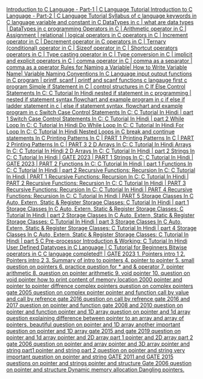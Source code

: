 [
          Introduction to C Language - Part-1 | C Language Tutorial
        ](https://www.youtube.com/watch?v=U9dv2wvZ2UI&list=PLC36xJgs4dxG-IqARhc23jYTDMYt7yvZP&index=1&pp=iAQB)
[
          Introduction to C Language - Part-2 | C Language Tutorial
        ](https://www.youtube.com/watch?v=G1jXuIDDnM0&list=PLC36xJgs4dxG-IqARhc23jYTDMYt7yvZP&index=2&pp=iAQB)
[
          Syllabus of c language
        ](https://www.youtube.com/watch?v=tMsc2_VX-9M&list=PLC36xJgs4dxG-IqARhc23jYTDMYt7yvZP&index=3&pp=iAQB)
[
          keywords in C language
        ](https://www.youtube.com/watch?v=tipMhXGuqQg&list=PLC36xJgs4dxG-IqARhc23jYTDMYt7yvZP&index=4&pp=iAQB)
[
          variable and constant in C
        ](https://www.youtube.com/watch?v=6tGB1gW2A3s&list=PLC36xJgs4dxG-IqARhc23jYTDMYt7yvZP&index=5&pp=iAQB)
[
          DataTypes in c | what are data types | DataTypes in c programming
        ](https://www.youtube.com/watch?v=tclQ3yYH3TU&list=PLC36xJgs4dxG-IqARhc23jYTDMYt7yvZP&index=6&pp=iAQB)
[
          Operators in C | Arithmetic operator in C | Assignment | relational | logical operators in C
        ](https://www.youtube.com/watch?v=BI3epVCgAbE&list=PLC36xJgs4dxG-IqARhc23jYTDMYt7yvZP&index=7&pp=iAQB)
[
          operators in C | Increment operator in C | Decrement operator in C
        ](https://www.youtube.com/watch?v=YbswmXYFPPk&list=PLC36xJgs4dxG-IqARhc23jYTDMYt7yvZP&index=8&pp=iAQB)
[
          operators in C |  Ternary (conditional) operator in C |  Sizeof operator in C | Shortcut  operators
        ](https://www.youtube.com/watch?v=oX2eSgV0Q0w&list=PLC36xJgs4dxG-IqARhc23jYTDMYt7yvZP&index=9&pp=iAQB)
[
          operators in C |  Type casting operator in C |  Type conversion in C | implicit and explicit
        ](https://www.youtube.com/watch?v=rUWCQCiEkE8&list=PLC36xJgs4dxG-IqARhc23jYTDMYt7yvZP&index=10&pp=iAQB)
[
          operators in C |  comma operator in C |  comma as a separator | comma as a operator
        ](https://www.youtube.com/watch?v=gE6oVbTi8Cw&list=PLC36xJgs4dxG-IqARhc23jYTDMYt7yvZP&index=11&pp=iAQB)
[
          Rules for Naming a Variable| How to Write Variable Name| Variable Naming Conventions In C Language
        ](https://www.youtube.com/watch?v=B05XOvVyeH4&list=PLC36xJgs4dxG-IqARhc23jYTDMYt7yvZP&index=12&pp=iAQB)
[
          input output functions in C program | printf, scanf | printf and scanf functions c langauge
        ](https://www.youtube.com/watch?v=TkbbG7R-dtY&list=PLC36xJgs4dxG-IqARhc23jYTDMYt7yvZP&index=13&pp=iAQB)
[
          first c program
        ](https://www.youtube.com/watch?v=ybALcYlNfUc&list=PLC36xJgs4dxG-IqARhc23jYTDMYt7yvZP&index=14&pp=iAQB)
[
          Simple if Statement in C | control structures in C
        ](https://www.youtube.com/watch?v=tqFhPQULWfA&list=PLC36xJgs4dxG-IqARhc23jYTDMYt7yvZP&index=15&pp=iAQB)
[
          If Else Control Statements In C: C Tutorial In Hindi
        ](https://www.youtube.com/watch?v=7uBI6FLRLx0&list=PLC36xJgs4dxG-IqARhc23jYTDMYt7yvZP&index=16&pp=iAQB)
[
          nested if statement in c programming | nested if statement syntax,flowchart and example program in c
        ](https://www.youtube.com/watch?v=nrmr2ODWkjI&list=PLC36xJgs4dxG-IqARhc23jYTDMYt7yvZP&index=17&pp=iAQB)
[
          if else if ladder statement in c | else if statement syntax, flowchart and example program in c
        ](https://www.youtube.com/watch?v=NgnZ0OiT710&list=PLC36xJgs4dxG-IqARhc23jYTDMYt7yvZP&index=18&pp=iAQB)
[
          Switch Case Control Statements In C: C Tutorial In Hindi | part 1
        ](https://www.youtube.com/watch?v=8ntoNsC_kEU&list=PLC36xJgs4dxG-IqARhc23jYTDMYt7yvZP&index=19&pp=iAQB)
[
          Switch Case Control Statements In C: C Tutorial In Hindi | part 2
        ](https://www.youtube.com/watch?v=A0FPetS_FZo&list=PLC36xJgs4dxG-IqARhc23jYTDMYt7yvZP&index=20&pp=iAQB)
[
          While Loop In C: C Tutorial In Hindi
        ](https://www.youtube.com/watch?v=L5lCV_6i66s&list=PLC36xJgs4dxG-IqARhc23jYTDMYt7yvZP&index=21&pp=iAQB)
[
          Do While Loop In C: C Tutorial In Hindi
        ](https://www.youtube.com/watch?v=1E6ZctQiEZ0&list=PLC36xJgs4dxG-IqARhc23jYTDMYt7yvZP&index=22&pp=iAQB)
[
          For Loop In C: C Tutorial In Hindi
        ](https://www.youtube.com/watch?v=yoxL5KhfESw&list=PLC36xJgs4dxG-IqARhc23jYTDMYt7yvZP&index=23&pp=iAQB)
[
          Nested Loops in C
        ](https://www.youtube.com/watch?v=0wtwI_nZ3Y8&list=PLC36xJgs4dxG-IqARhc23jYTDMYt7yvZP&index=24&pp=iAQB)
[
          break and continue statements  In C
        ](https://www.youtube.com/watch?v=Tfm_CKYkyq4&list=PLC36xJgs4dxG-IqARhc23jYTDMYt7yvZP&index=25&pp=iAQB)
[
          Printing Patterns In C | PART 1
        ](https://www.youtube.com/watch?v=uUkKpQFtoVI&list=PLC36xJgs4dxG-IqARhc23jYTDMYt7yvZP&index=26&pp=iAQB)
[
          Printing Patterns In C | PART 2
        ](https://www.youtube.com/watch?v=LD704RmCGUI&list=PLC36xJgs4dxG-IqARhc23jYTDMYt7yvZP&index=27&pp=iAQB)
[
          Printing Patterns In C | PART 3
        ](https://www.youtube.com/watch?v=amQloA2ebuU&list=PLC36xJgs4dxG-IqARhc23jYTDMYt7yvZP&index=28&pp=iAQB)
[
          2 D Arrays In C: C Tutorial In Hindi
        ](https://www.youtube.com/watch?v=IFBv8zRtUbI&list=PLC36xJgs4dxG-IqARhc23jYTDMYt7yvZP&index=29&pp=iAQB)
[
          Arrays In C: C Tutorial In Hindi
        ](https://www.youtube.com/watch?v=17Dhxs0uzvE&list=PLC36xJgs4dxG-IqARhc23jYTDMYt7yvZP&index=30&pp=iAQB)
[
          2 D Arrays In C: C Tutorial In Hindi | part 2
        ](https://www.youtube.com/watch?v=A0anmKm_ffw&list=PLC36xJgs4dxG-IqARhc23jYTDMYt7yvZP&index=31&pp=iAQB)
[
          Strings In C: C Tutorial In Hindi | GATE 2023 | PART 1
        ](https://www.youtube.com/watch?v=Ds6_QXyT5y8&list=PLC36xJgs4dxG-IqARhc23jYTDMYt7yvZP&index=32&pp=iAQB)
[
          Strings In C: C Tutorial In Hindi | GATE 2023 | PART 2
        ](https://www.youtube.com/watch?v=pYmzr74hg_w&list=PLC36xJgs4dxG-IqARhc23jYTDMYt7yvZP&index=33&pp=iAQB)
[
          Functions In C: C Tutorial In Hindi | part 1
        ](https://www.youtube.com/watch?v=z5qIXU3hEzo&list=PLC36xJgs4dxG-IqARhc23jYTDMYt7yvZP&index=34&pp=iAQB)
[
          Functions In C: C Tutorial In Hindi | part 2
        ](https://www.youtube.com/watch?v=pzx_-WfFXjw&list=PLC36xJgs4dxG-IqARhc23jYTDMYt7yvZP&index=35&pp=iAQB)
[
          Recursive Functions: Recursion In C: C Tutorial In Hindi | PART 1
        ](https://www.youtube.com/watch?v=1hDkBjRQTAI&list=PLC36xJgs4dxG-IqARhc23jYTDMYt7yvZP&index=36&pp=iAQB)
[
          Recursive Functions: Recursion In C: C Tutorial In Hindi | PART 2
        ](https://www.youtube.com/watch?v=wUbJVic5NKc&list=PLC36xJgs4dxG-IqARhc23jYTDMYt7yvZP&index=37&pp=iAQB)
[
          Recursive Functions: Recursion In C: C Tutorial In Hindi | PART 3
        ](https://www.youtube.com/watch?v=MBBFMT3AV0Y&list=PLC36xJgs4dxG-IqARhc23jYTDMYt7yvZP&index=38&pp=iAQB)
[
          Recursive Functions: Recursion In C: C Tutorial In Hindi | PART 4
        ](https://www.youtube.com/watch?v=4uF9Nthpx-w&list=PLC36xJgs4dxG-IqARhc23jYTDMYt7yvZP&index=39&pp=iAQB)
[
          Recursive Functions: Recursion In C: C Tutorial In Hindi | PART 5
        ](https://www.youtube.com/watch?v=FbGclatvYaw&list=PLC36xJgs4dxG-IqARhc23jYTDMYt7yvZP&index=40&pp=iAQB)
[
          Storage Classes In C Auto, Extern, Static &amp; Register Storage Classes: C Tutorial In Hindi | part 1
        ](https://www.youtube.com/watch?v=aJ0y166dJUM&list=PLC36xJgs4dxG-IqARhc23jYTDMYt7yvZP&index=41&pp=iAQB)
[
          Storage Classes In C Auto, Extern, Static &amp; Register Storage Classes: C Tutorial In Hindi | part 2
        ](https://www.youtube.com/watch?v=8X8UZKha7zY&list=PLC36xJgs4dxG-IqARhc23jYTDMYt7yvZP&index=42&pp=iAQB)
[
          Storage Classes In C Auto, Extern, Static &amp; Register Storage Classes: C Tutorial In Hindi | part 3
        ](https://www.youtube.com/watch?v=w6KxUgmBWDw&list=PLC36xJgs4dxG-IqARhc23jYTDMYt7yvZP&index=43&pp=iAQB)
[
          Storage Classes In C Auto, Extern, Static &amp; Register Storage Classes: C Tutorial In Hindi | part 4
        ](https://www.youtube.com/watch?v=Cq8hTf0CuzA&list=PLC36xJgs4dxG-IqARhc23jYTDMYt7yvZP&index=44&pp=iAQB)
[
          Storage Classes In C Auto, Extern, Static &amp; Register Storage Classes: C Tutorial In Hindi | part 5
        ](https://www.youtube.com/watch?v=lbpcppCKaHM&list=PLC36xJgs4dxG-IqARhc23jYTDMYt7yvZP&index=45&pp=iAQB)
[
          C Pre-processor Introduction &amp; Working: C Tutorial In Hindi
        ](https://www.youtube.com/watch?v=dtDagq5FVMU&list=PLC36xJgs4dxG-IqARhc23jYTDMYt7yvZP&index=46&pp=iAQB)
[
          User Defined Datatypes in C Language | C Tutorial for Beginners
        ](https://www.youtube.com/watch?v=DYfLScrF47M&list=PLC36xJgs4dxG-IqARhc23jYTDMYt7yvZP&index=47&pp=iAQB)
[
          Bitwise operators in C
        ](https://www.youtube.com/watch?v=NwmtcW6OMbw&list=PLC36xJgs4dxG-IqARhc23jYTDMYt7yvZP&index=48&pp=iAQB)
[
          C language completed!! | GATE 2023
        ](https://www.youtube.com/watch?v=IAiulp74aGw&list=PLC36xJgs4dxG-IqARhc23jYTDMYt7yvZP&index=49&pp=iAQB)
[
          1. Pointers intro 1
        ](https://www.youtube.com/watch?v=4XmJBtujHeA&list=PLC36xJgs4dxG-IqARhc23jYTDMYt7yvZP&index=50&pp=iAQB)
[
          2. Pointers intro 2
        ](https://www.youtube.com/watch?v=tXRThYRcOmE&list=PLC36xJgs4dxG-IqARhc23jYTDMYt7yvZP&index=51&pp=iAQB)
[
          3. Summary of intro to pointers
        ](https://www.youtube.com/watch?v=85pjxNzPk5Q&list=PLC36xJgs4dxG-IqARhc23jYTDMYt7yvZP&index=52&pp=iAQB)
[
          4. pointer to pointer
        ](https://www.youtube.com/watch?v=S0NfrKgFYN8&list=PLC36xJgs4dxG-IqARhc23jYTDMYt7yvZP&index=53&pp=iAQB)
[
          5. small question on pointers
        ](https://www.youtube.com/watch?v=jm492qmHFig&list=PLC36xJgs4dxG-IqARhc23jYTDMYt7yvZP&index=54&pp=iAQB)
[
          6. practice question for * and &amp; operator
        ](https://www.youtube.com/watch?v=oeIM3eI4zWI&list=PLC36xJgs4dxG-IqARhc23jYTDMYt7yvZP&index=55&pp=iAQB)
[
          7. pointer arithmetic
        ](https://www.youtube.com/watch?v=vS4o95xEG4k&list=PLC36xJgs4dxG-IqARhc23jYTDMYt7yvZP&index=56&pp=iAQB)
[
          8. question on pointer arithmetic
        ](https://www.youtube.com/watch?v=TuzFTLoubuA&list=PLC36xJgs4dxG-IqARhc23jYTDMYt7yvZP&index=57&pp=iAQB)
[
          9. void pointer
        ](https://www.youtube.com/watch?v=QwD6tKk7Wr8&list=PLC36xJgs4dxG-IqARhc23jYTDMYt7yvZP&index=58&pp=iAQB)
[
          10. question on void pointer
        ](https://www.youtube.com/watch?v=RSrOTNIsNso&list=PLC36xJgs4dxG-IqARhc23jYTDMYt7yvZP&index=59&pp=iAQB)
[
          how to print content of memory location 2000
        ](https://www.youtube.com/watch?v=k75lpra8sBg&list=PLC36xJgs4dxG-IqARhc23jYTDMYt7yvZP&index=60&pp=iAQB)
[
          pointer and pointer to pointer diffrence
        ](https://www.youtube.com/watch?v=v75CPaCuJIE&list=PLC36xJgs4dxG-IqARhc23jYTDMYt7yvZP&index=61&pp=iAQB)
[
          complex pointers
        ](https://www.youtube.com/watch?v=0an69DcHsT0&list=PLC36xJgs4dxG-IqARhc23jYTDMYt7yvZP&index=62&pp=iAQB)
[
          question on complex pointers
        ](https://www.youtube.com/watch?v=xEulGw9SUUo&list=PLC36xJgs4dxG-IqARhc23jYTDMYt7yvZP&index=63&pp=iAQB)
[
          gate 2005 question on complex pointer
        ](https://www.youtube.com/watch?v=py3D2-e-RHs&list=PLC36xJgs4dxG-IqARhc23jYTDMYt7yvZP&index=64&pp=iAQB)
[
          pointer and function
        ](https://www.youtube.com/watch?v=GJAsx4i-rko&list=PLC36xJgs4dxG-IqARhc23jYTDMYt7yvZP&index=65&pp=iAQB)
[
          call by value and call by refrence
        ](https://www.youtube.com/watch?v=GN5FcgT7mV4&list=PLC36xJgs4dxG-IqARhc23jYTDMYt7yvZP&index=66&pp=iAQB)
[
          gate 2016 question on call by refrence
        ](https://www.youtube.com/watch?v=1kl7y0XHiZI&list=PLC36xJgs4dxG-IqARhc23jYTDMYt7yvZP&index=67&pp=iAQB)
[
          gate 2016 and 2017 question on pointer and function
        ](https://www.youtube.com/watch?v=t8Cw2cRYKHo&list=PLC36xJgs4dxG-IqARhc23jYTDMYt7yvZP&index=68&pp=iAQB)
[
          gate 2008 and 2010 question on pointer and function
        ](https://www.youtube.com/watch?v=mpb56eFl1s4&list=PLC36xJgs4dxG-IqARhc23jYTDMYt7yvZP&index=69&pp=iAQB)
[
          pointer and 1D array
        ](https://www.youtube.com/watch?v=yGj4wdJZd9M&list=PLC36xJgs4dxG-IqARhc23jYTDMYt7yvZP&index=70&pp=iAQB)
[
          question on pointer and 1d array
        ](https://www.youtube.com/watch?v=C_kfTirLDz0&list=PLC36xJgs4dxG-IqARhc23jYTDMYt7yvZP&index=71&pp=iAQB)
[
          question explaining difference between pointer to an array and array of pointers.
        ](https://www.youtube.com/watch?v=ZZOjmAnUnmU&list=PLC36xJgs4dxG-IqARhc23jYTDMYt7yvZP&index=72&pp=iAQB)
[
          beautiful question on pointer and 1D array
        ](https://www.youtube.com/watch?v=mBluMQv0tvw&list=PLC36xJgs4dxG-IqARhc23jYTDMYt7yvZP&index=73&pp=iAQB)
[
          another important question on pointer and 1D array
        ](https://www.youtube.com/watch?v=tyV-Ns6Afvk&list=PLC36xJgs4dxG-IqARhc23jYTDMYt7yvZP&index=74&pp=iAQB)
[
          gate 2015 and gate 2019 question on pointer and 1d array
        ](https://www.youtube.com/watch?v=Ico0TOEzjDU&list=PLC36xJgs4dxG-IqARhc23jYTDMYt7yvZP&index=75&pp=iAQB)
[
          pointer and 2D array part 1
        ](https://www.youtube.com/watch?v=R8baoa_3VFc&list=PLC36xJgs4dxG-IqARhc23jYTDMYt7yvZP&index=76&pp=iAQB)
[
          pointer and 2D array part 2
        ](https://www.youtube.com/watch?v=cS2AcJ0kwEc&list=PLC36xJgs4dxG-IqARhc23jYTDMYt7yvZP&index=77&pp=iAQB)
[
          gate 2006 question on pointer and array
        ](https://www.youtube.com/watch?v=qiEsK7bOklY&list=PLC36xJgs4dxG-IqARhc23jYTDMYt7yvZP&index=78&pp=iAQB)
[
          pointer and 3D array
        ](https://www.youtube.com/watch?v=BTKhF03RC-E&list=PLC36xJgs4dxG-IqARhc23jYTDMYt7yvZP&index=79&pp=iAQB)
[
          pointer and string part1
        ](https://www.youtube.com/watch?v=6YNLEqIdkMk&list=PLC36xJgs4dxG-IqARhc23jYTDMYt7yvZP&index=80&pp=iAQB)
[
          pointer and string part 2
        ](https://www.youtube.com/watch?v=KJ9ZuZBhltg&list=PLC36xJgs4dxG-IqARhc23jYTDMYt7yvZP&index=81&pp=iAQB)
[
          question on pointer and string
        ](https://www.youtube.com/watch?v=vvp7m-rkgdU&list=PLC36xJgs4dxG-IqARhc23jYTDMYt7yvZP&index=82&pp=iAQB)
[
          very important question on pointer and string
        ](https://www.youtube.com/watch?v=4NfJ7HhOMhU&list=PLC36xJgs4dxG-IqARhc23jYTDMYt7yvZP&index=83&pp=iAQB)
[
          GATE 2011 and GATE 2015 questions on pointer and strings
        ](https://www.youtube.com/watch?v=pATtTphN0Ek&list=PLC36xJgs4dxG-IqARhc23jYTDMYt7yvZP&index=84&pp=iAQB)
[
          pointer and structure
        ](https://www.youtube.com/watch?v=vV00DoU2bTU&list=PLC36xJgs4dxG-IqARhc23jYTDMYt7yvZP&index=85&pp=iAQB)
[
          Gate 2006 question on pointer and structure
        ](https://www.youtube.com/watch?v=lpE3qkhOadc&list=PLC36xJgs4dxG-IqARhc23jYTDMYt7yvZP&index=86&pp=iAQB)
[
          Dynamic memory allocation
        ](https://www.youtube.com/watch?v=8Om3PhqVphU&list=PLC36xJgs4dxG-IqARhc23jYTDMYt7yvZP&index=87&pp=iAQB)
[
          Dangling pointers.
        ](https://www.youtube.com/watch?v=1-QUU0_PZG4&list=PLC36xJgs4dxG-IqARhc23jYTDMYt7yvZP&index=88&pp=iAQB)
